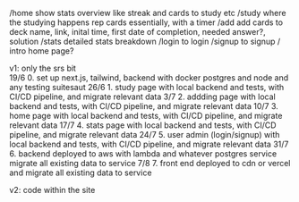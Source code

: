 /home
    show stats overview like streak and cards to study etc
/study
    where the studying happens
    rep cards essentially, with a timer
/add
    add cards to deck
    name, link, inital time, first date of completion, needed answer?, solution
/stats
    detailed stats breakdown
/login
    to login
/signup
    to signup
/
    intro home page?



v1: only the srs bit\
    19/6 0. set up next.js, tailwind, backend with docker postgres and node and any testing suitesaut
    26/6 1. study page                with local backend and tests, with CI/CD pipeline, and migrate relevant data
    3/7  2. addding page              with local backend and tests, with CI/CD pipeline, and migrate relevant data
    10/7 3. home page                 with local backend and tests, with CI/CD pipeline, and migrate relevant data
    17/7 4. stats page                with local backend and tests, with CI/CD pipeline, and migrate relevant data
    24/7 5. user admin (login/signup) with local backend and tests, with CI/CD pipeline, and migrate relevant data
    31/7 6. backend deployed to aws with lambda and whatever postgres service migrate all existing data to service
    7/8  7. front end deployed to cdn or vercel and migrate all existing data to service

v2: code within the site
